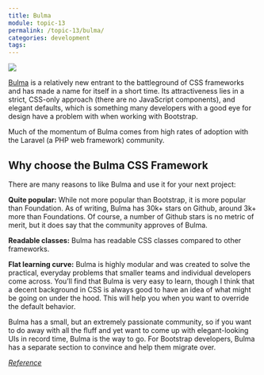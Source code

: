 ```yaml
---
title: Bulma
module: topic-13
permalink: /topic-13/bulma/
categories: development
tags:
---
```


<div class="divider-heading"></div>

<img src="../img/bulma-banner.png">

<a href="https://bulma.io/" target="_new">Bulma</a> is a relatively new entrant to the battleground of CSS frameworks and has made a name for itself in a short time. Its attractiveness lies in a strict, CSS-only approach (there are no JavaScript components), and elegant defaults, which is something many developers with a good eye for design have a problem with when working with Bootstrap.

Much of the momentum of Bulma comes from high rates of adoption with the Laravel (a PHP web framework) community.

## Why choose the Bulma CSS Framework

There are many reasons to like Bulma and use it for your next project:

**Quite popular:** While not more popular than Bootstrap, it is more popular than Foundation. As of writing, Bulma has 30k+ stars on Github, around 3k+ more than Foundations. Of course, a number of Github stars is no metric of merit, but it does say that the community approves of Bulma.

**Readable classes:** Bulma has readable CSS classes compared to other frameworks.

**Flat learning curve:** Bulma is highly modular and was created to solve the practical, everyday problems that smaller teams and individual developers come across. You’ll find that Bulma is very easy to learn, though I think that a decent background in CSS is always good to have an idea of what might be going on under the hood. This will help you when you want to override the default behavior.

Bulma has a small, but an extremely passionate community, so if you want to do away with all the fluff and yet want to come up with elegant-looking UIs in record time, Bulma is the way to go. For Bootstrap developers, Bulma has a separate section to convince and help them migrate over.

<a href="https://geekflare.com/best-css-frameworks/" target="_new"><em>Reference</em></a>

<div class="divider-pg"></div>
